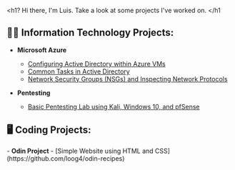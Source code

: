 <h1? Hi there, I'm Luis. Take a look at some projects I've worked on. </h1

<h2>👨‍💻 Information Technology Projects:</h2>

- <b>Microsoft Azure</b>
  - [Configuring Active Directory within Azure VMs]()
  - [Common Tasks in Active Directory]()
  - [Network Security Groups (NSGs) and Inspecting Network Protocols]()

- <b>Pentesting</b>
  - [Basic Pentesting Lab using Kali, Windows 10, and pfSense]()

<h2>🖥️ Coding Projects:</h2>
- <b>Odin Project</b>
  - [Simple Website using HTML and CSS](https://github.com/loog4/odin-recipes)


<!--
**loog4/loog4** is a ✨ _special_ ✨ repository because its `README.md` (this file) appears on your GitHub profile.

Here are some ideas to get you started:

- 🔭 I’m currently working on ...
- 🌱 I’m currently learning ...
- 👯 I’m looking to collaborate on ...
- 🤔 I’m looking for help with ...
- 💬 Ask me about ...
- 📫 How to reach me: ...
- 😄 Pronouns: ...
- ⚡ Fun fact: ...
-->
